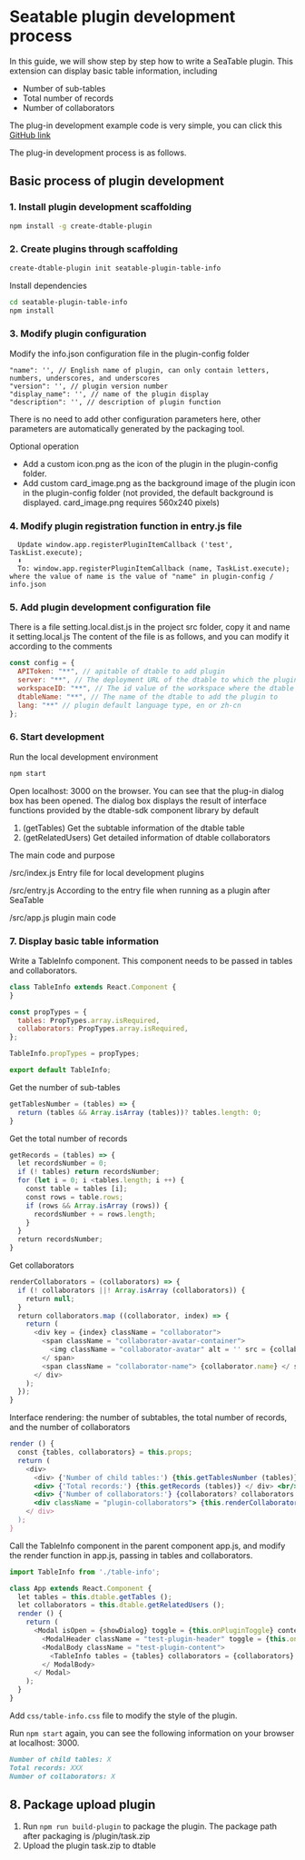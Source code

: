 # Seatable plugin development process

In this guide, we will show step by step how to write a SeaTable plugin. This extension can display basic table information, including

- Number of sub-tables
- Total number of records
- Number of collaborators

The plug-in development example code is very simple, you can click this [GitHub link](https://github.com/seatable/seatable-plugin-table-info)

The plug-in development process is as follows.

## Basic process of plugin development

### 1. Install plugin development scaffolding

```bash
npm install -g create-dtable-plugin
```
### 2. Create plugins through scaffolding

```bash
create-dtable-plugin init seatable-plugin-table-info
```

Install dependencies

~~~bash
cd seatable-plugin-table-info
npm install
~~~

### 3. Modify plugin configuration

Modify the info.json configuration file in the plugin-config folder

```
"name": '', // English name of plugin, can only contain letters, numbers, underscores, and underscores
"version": '', // plugin version number
"display_name": '', // name of the plugin display
"description": '', // description of plugin function
```

There is no need to add other configuration parameters here, other parameters are automatically generated by the packaging tool.

Optional operation

- Add a custom icon.png as the icon of the plugin in the plugin-config folder.
- Add custom card_image.png as the background image of the plugin icon in the plugin-config folder (not provided, the default background is displayed. card_image.png requires 560x240 pixels)

### 4. Modify plugin registration function in entry.js file

```
  Update window.app.registerPluginItemCallback ('test', TaskList.execute);
  ⬇️
  To: window.app.registerPluginItemCallback (name, TaskList.execute); where the value of name is the value of "name" in plugin-config / info.json
```

### 5. Add plugin development configuration file

There is a file setting.local.dist.js in the project src folder, copy it and name it setting.local.js
The content of the file is as follows, and you can modify it according to the comments

```js
const config = {
  APIToken: "**", // apitable of dtable to add plugin
  server: "**", // The deployment URL of the dtable to which the plugin needs to be added
  workspaceID: "**", // The id value of the workspace where the dtable of the plugin needs to be added
  dtableName: "**", // The name of the dtable to add the plugin to
  lang: "**" // plugin default language type, en or zh-cn
};
```

### 6. Start development

Run the local development environment

~~~ bash
npm start
~~~

Open localhost: 3000 on the browser. You can see that the plug-in dialog box has been opened. The dialog box displays the result of interface functions provided by the dtable-sdk component library by default

1. (getTables) Get the subtable information of the dtable table
2. (getRelatedUsers) Get detailed information of dtable collaborators

The main code and purpose

/src/index.js Entry file for local development plugins

/src/entry.js According to the entry file when running as a plugin after SeaTable

/src/app.js plugin main code


### 7. Display basic table information

Write a TableInfo component. This component needs to be passed in tables and collaborators.

~~~ jsx
class TableInfo extends React.Component {
}

const propTypes = {
  tables: PropTypes.array.isRequired,
  collaborators: PropTypes.array.isRequired,
};

TableInfo.propTypes = propTypes;

export default TableInfo;
~~~

Get the number of sub-tables

~~~ js
getTablesNumber = (tables) => {
  return (tables && Array.isArray (tables))? tables.length: 0;
}
~~~

Get the total number of records

~~~ js
getRecords = (tables) => {
  let recordsNumber = 0;
  if (! tables) return recordsNumber;
  for (let i = 0; i <tables.length; i ++) {
    const table = tables [i];
    const rows = table.rows;
    if (rows && Array.isArray (rows)) {
      recordsNumber + = rows.length;
    }
  }
  return recordsNumber;
}
~~~

Get collaborators

~~~ jsx
renderCollaborators = (collaborators) => {
  if (! collaborators ||! Array.isArray (collaborators)) {
    return null;
  }
  return collaborators.map ((collaborator, index) => {
    return (
      <div key = {index} className = "collaborator">
        <span className = "collaborator-avatar-container">
          <img className = "collaborator-avatar" alt = '' src = {collaborator.avatar_url} />
        </ span>
        <span className = "collaborator-name"> {collaborator.name} </ span>
      </ div>
    );
  });
}
~~~

Interface rendering: the number of subtables, the total number of records, and the number of collaborators

~~~ jsx
render () {
  const {tables, collaborators} = this.props;
  return (
    <div>
      <div> {'Number of child tables:') {this.getTablesNumber (tables)} </ div> <br/>
      <div> {'Total records:') {this.getRecords (tables)} </ div> <br/>
      <div> {'Number of collaborators:'} {collaborators? collaborators.length: 0} </ div> <br/>
      <div className = "plugin-collaborators"> {this.renderCollaborators (collaborators)} </ div>
    </ div>
  );
}
~~~

Call the TableInfo component in the parent component app.js, and modify the render function in app.js, passing in tables and collaborators.

~~~ jsx
import TableInfo from './table-info';

class App extends React.Component {
  let tables = this.dtable.getTables ();
  let collaborators = this.dtable.getRelatedUsers ();
  render () {
    return (
      <Modal isOpen = {showDialog} toggle = {this.onPluginToggle} contentClassName = "dtable-plugin plugin-container" size = 'lg'>
        <ModalHeader className = "test-plugin-header" toggle = {this.onPluginToggle}> {'plugin'} </ ModalHeader>
        <ModalBody className = "test-plugin-content">
          <TableInfo tables = {tables} collaborators = {collaborators} />
        </ ModalBody>
      </ Modal>
    );
  }
}
~~~

Add `css/table-info.css` file to modify the style of the plugin.

Run `npm start` again, you can see the following information on your browser at localhost: 3000.

~~~ md
Number of child tables: X
Total records: XXX
Number of collaborators: X
~~~

## 8. Package upload plugin

1. Run `npm run build-plugin` to package the plugin. The package path after packaging is /plugin/task.zip
2. Upload the plugin task.zip to dtable
